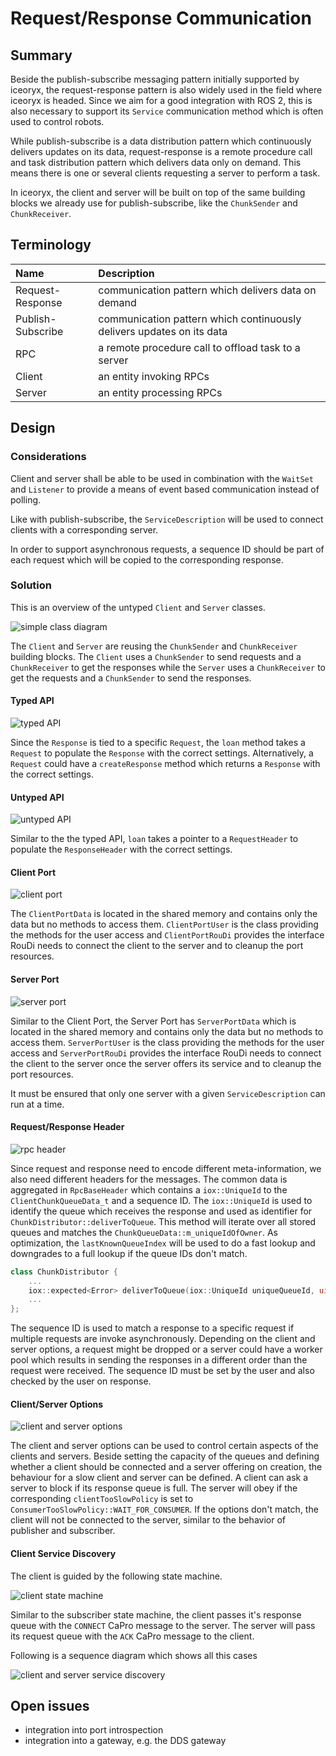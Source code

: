 # Request/Response Communication

## Summary

Beside the publish-subscribe messaging pattern initially supported by iceoryx,
the request-response pattern is also widely used in the field where iceoryx is headed.
Since we aim for a good integration with ROS 2, this is also necessary to support its
`Service` communication method which is often used to control robots.

While publish-subscribe is a data distribution pattern which continuously delivers
updates on its data, request-response is a remote procedure call and task distribution pattern
which delivers data only on demand. This means there is one or several clients
requesting a server to perform a task.

In iceoryx, the client and server will be built on top of the same building blocks
we already use for publish-subscribe, like the `ChunkSender` and `ChunkReceiver`.

## Terminology

| Name              | Description                                              |
| :---------------- | :------------------------------------------------------- |
| Request-Response  | communication pattern which delivers data on demand      |
| Publish-Subscribe | communication pattern which continuously delivers updates on its data |
| RPC               | a remote procedure call to offload task to a server      |
| Client            | an entity invoking RPCs                                  |
| Server            | an entity processing RPCs                                |

## Design

### Considerations

Client and server shall be able to be used in combination with the `WaitSet` and `Listener`
to provide a means of event based communication instead of polling.

Like with publish-subscribe, the `ServiceDescription` will be used to connect clients with a corresponding server.

In order to support asynchronous requests, a sequence ID should be part of each request which will be copied to the corresponding response.

### Solution

This is an overview of the untyped `Client` and `Server` classes.

![simple class diagram](../website/images/overview_class.svg)

The `Client` and `Server` are reusing the `ChunkSender` and `ChunkReceiver` building blocks. The `Client` uses a `ChunkSender` to send requests and a `ChunkReceiver` to get the responses while the `Server` uses a `ChunkReceiver` to get the requests and a `ChunkSender` to send the responses.

#### Typed API

![typed API](../website/images/typed_api.svg)

Since the `Response` is tied to a specific `Request`, the `loan` method takes a `Request` to populate the `Response` with the correct settings.
Alternatively, a `Request` could have a `createResponse` method which returns a `Response` with the correct settings.

#### Untyped API

![untyped API](../website/images/untyped_api.svg)

Similar to the the typed API, `loan` takes a pointer to a `RequestHeader` to populate the `ResponseHeader` with the correct settings.

#### Client Port

![client port](../website/images/client_port.svg)

The `ClientPortData` is located in the shared memory and contains only the data but no methods to access them.
`ClientPortUser` is the class providing the methods for the user access and `ClientPortRouDi` provides the
interface RouDi needs to connect the client to the server and to cleanup the port resources.

#### Server Port

![server port](../website/images/server_port.svg)

Similar to the Client Port, the Server Port has `ServerPortData` which is located in the shared memory and contains only the data but no methods to access them.
`ServerPortUser` is the class providing the methods for the user access and `ServerPortRouDi` provides the
interface RouDi needs to connect the client to the server once the server offers its service and to cleanup the port resources.

It must be ensured that only one server with a given `ServiceDescription` can run at a time.

#### Request/Response Header

![rpc header](../website/images/request_response_header.svg)

Since request and response need to encode different meta-information, we also need different headers for the messages.
The common data is aggregated in `RpcBaseHeader` which contains a `iox::UniqueId` to the `ClientChunkQueueData_t` and a sequence ID.
The `iox::UniqueId` is used to identify the queue which receives the response and used as identifier for `ChunkDistributor::deliverToQueue`.
This method will iterate over all stored queues and matches the `ChunkQueueData::m_uniqueIdOfOwner`.
As optimization, the `lastKnownQueueIndex` will be used to do a fast lookup and downgrades to a full lookup if the queue IDs don't match.
```cpp
class ChunkDistributor {
    ...
    iox::expected<Error> deliverToQueue(iox::UniqueId uniqueQueueId, uint32_t lastKnownQueueIndex, mepoo::SharedChunk chunk);
    ...
};
```

The sequence ID is used to match a response to a specific request if multiple requests are invoke asynchronously.
Depending on the client and server options, a request might be dropped or a server could have a worker pool
which results in sending the responses in a different order than the request were received.
The sequence ID must be set by the user and also checked by the user on response.

#### Client/Server Options

![client and server options](../website/images/client_and_server_options.svg)

The client and server options can be used to control certain aspects of the clients and servers.
Beside setting the capacity of the queues and defining whether a client should be connected and a server offering on creation,
the behaviour for a slow client and server can be defined.
A client can ask a server to block if its response queue is full.
The server will obey if the corresponding `clientTooSlowPolicy` is set to `ConsumerTooSlowPolicy::WAIT_FOR_CONSUMER`.
If the options don't match, the client will not be connected to the server, similar to the behavior of publisher and subscriber.

#### Client Service Discovery

The client is guided by the following state machine.

![client state machine](../website/images/client_state_machine.svg)

Similar to the subscriber state machine, the client passes it's response queue with the `CONNECT` CaPro message to the server.
The server will pass its request queue with the `ACK` CaPro message to the client.

Following is a sequence diagram which shows all this cases

![client and server service discovery](../website/images/client_and_server_service_discovery.svg)

## Open issues

- integration into port introspection
- integration into a gateway, e.g. the DDS gateway
